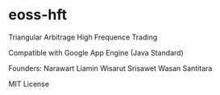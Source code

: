 # eoss-hft

Triangular Arbitrage High Frequence Trading

Compatible with Google App Engine (Java Standard)

Founders:
Narawart Liamin
Wisarut Srisawet
Wasan Santitara

MIT License
